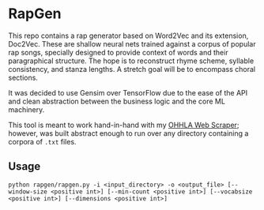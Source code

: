 # RapGen

This repo contains a rap generator based on Word2Vec and its extension, Doc2Vec. These are shallow neural nets trained against a corpus of popular rap songs, specially designed to provide context of words and their paragraphical structure. The hope is to reconstruct rhyme scheme, syllable consistency, and stanza lengths. A stretch goal will be to encompass choral sections.

It was decided to use Gensim over TensorFlow due to the ease of the API and clean abstraction between the business logic and the core ML machinery.

This tool is meant to work hand-in-hand with my [OHHLA Web Scraper](https://github.com/andonimichael/OHHLA-WebScraper); however, was built abstract enough to run over any directory containing a corpora of `.txt` files.

## Usage

```
python rapgen/rapgen.py -i <input_directory> -o <output_file> [--window-size <positive int>] [--min-count <positive int>] [--vocabsize <positive int>] [--dimensions <positive int>]
```
